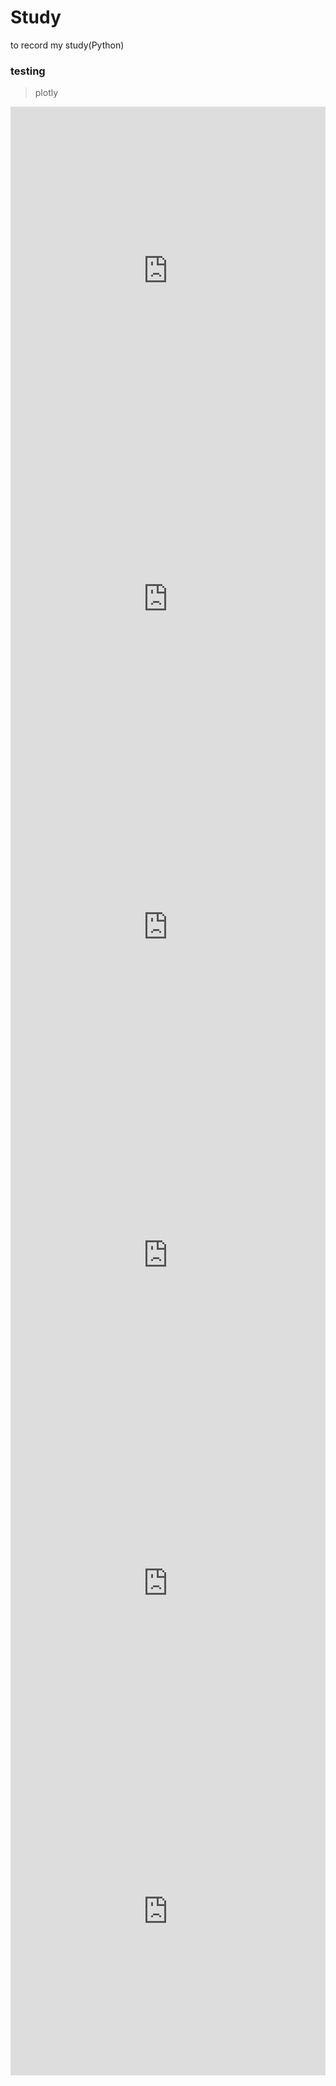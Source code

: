 # Study
to record my study(Python)

### testing
> plotly
<html>
<iframe id="igraph" scrolling="no" style="border:none;" seamless="seamless" src="https://plotly.com/~InhwanCho/14.embed" height="525" width="100%"></iframe>
<iframe id="igraph" scrolling="no" style="border:none;" seamless="seamless" src="https://plotly.com/~InhwanCho/12.embed" height="525" width="100%"></iframe>
<iframe id="igraph" scrolling="no" style="border:none;" seamless="seamless" src="https://plotly.com/~InhwanCho/10.embed" height="525" width="100%"></iframe>
<iframe id="igraph" scrolling="no" style="border:none;" seamless="seamless" src="https://plotly.com/~InhwanCho/8.embed" height="525" width="100%"></iframe>
<iframe id="igraph" scrolling="no" style="border:none;" seamless="seamless" src="https://plotly.com/~InhwanCho/6.embed" height="525" width="100%"></iframe>
<iframe id="igraph" scrolling="no" style="border:none;" seamless="seamless" src="https://plotly.com/~InhwanCho/4.embed" height="525" width="100%"></iframe>
</html>